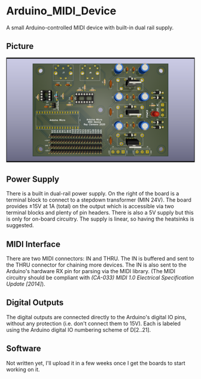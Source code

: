 # Arduino_MIDI_Device
A small Arduino-controlled MIDI device with built-in dual rail supply.

## Picture
![A cool render of the board in 3D with RTX](output/ArduinoMicroDualRailBoard.png)

## Power Supply
There is a built in dual-rail power supply. On the right of the board is a terminal block to connect to a stepdown transformer (MIN 24V). The board provides ±15V at 1A (total) on the output which is accessible via two terminal blocks and plenty of pin headers. There is also a 5V supply but this is only for on-board circuitry. The supply is linear, so having the heatsinks is suggested.

## MIDI Interface
There are two MIDI connectors: IN and THRU. The IN is buffered and sent to the THRU connector for chaining more devices. The IN is also sent to the Arduino's hardware RX pin for parsing via the MIDI library. (The MIDI circuitry should be compliant with *(CA-033) MIDI 1.0 Electrical Specification Update [2014]*).

## Digital Outputs
The digital outputs are connected directly to the Arduino's digital IO pins, without any protection (i.e. don't connect them to 15V). Each is labeled using the Arduino digital IO numbering scheme of D[2..21].

## Software
Not written yet, I'll upload it in a few weeks once I get the boards to start working on it.
